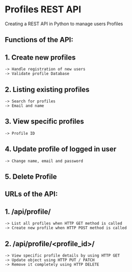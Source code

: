 # Profiles REST API

Creating a REST API in Python to manage users Profiles


## Functions of the API:

## 1. Create new profiles
    -> Handle registration of new users
    -> Validate profile Database

## 2. Listing existing profiles
    -> Search for profiles
    -> Email and name

## 3. View specific profiles
    -> Profile ID

## 4. Update profile of logged in user
    -> Change name, email and password

## 5. Delete Profile



## URLs of the API:

## 1. /api/profile/
    -> List all profiles when HTTP GET method is called
    -> Create new profile when HTTP POST method is called

## 2. /api/profile/<profile_id>/
    -> View specific profile details by using HTTP GET
    -> Update object using HTTP PUT / PATCH
    -> Remove it completely using HTTP DELETE
